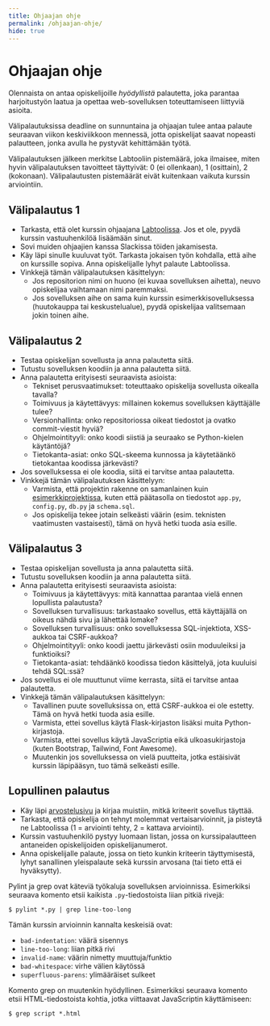 ```yaml
---
title: Ohjaajan ohje
permalink: /ohjaajan-ohje/
hide: true
---
```


# Ohjaajan ohje

Olennaista on antaa opiskelijoille _hyödyllistä_ palautetta, joka parantaa harjoitustyön laatua ja opettaa web-sovelluksen toteuttamiseen liittyviä asioita.

Välipalautuksissa deadline on sunnuntaina ja ohjaajan tulee antaa palaute seuraavan viikon keskiviikkoon mennessä, jotta opiskelijat saavat nopeasti palautteen, jonka avulla he pystyvät kehittämään työtä.

Välipalautuksen jälkeen merkitse Labtooliin pistemäärä, joka ilmaisee, miten hyvin välipalautuksen tavoitteet täyttyivät: 0 (ei ollenkaan), 1 (osittain), 2 (kokonaan). Välipalautusten pistemäärät eivät kuitenkaan vaikuta kurssin arviointiin.

## Välipalautus 1

* Tarkasta, että olet kurssin ohjaajana [Labtoolissa](https://study.cs.helsinki.fi/labtool/). Jos et ole, pyydä kurssin vastuuhenkilöä lisäämään sinut.
* Sovi muiden ohjaajien kanssa Slackissa töiden jakamisesta.
* Käy läpi sinulle kuuluvat työt. Tarkasta jokaisen työn kohdalla, että aihe on kurssille sopiva. Anna opiskelijalle lyhyt palaute Labtoolissa.
* Vinkkejä tämän välipalautuksen käsittelyyn:
  - Jos repositorion nimi on huono (ei kuvaa sovelluksen aihetta), neuvo opiskelijaa vaihtamaan nimi paremmaksi.
  - Jos sovelluksen aihe on sama kuin kurssin esimerkkisovelluksessa (huutokauppa tai keskustelualue), pyydä opiskelijaa valitsemaan jokin toinen aihe.

## Välipalautus 2

* Testaa opiskelijan sovellusta ja anna palautetta siitä.
* Tutustu sovelluksen koodiin ja anna palautetta siitä.
* Anna palautetta erityisesti seuraavista asioista:
  - Tekniset perusvaatimukset: toteuttaako opiskelija sovellusta oikealla tavalla?
  - Toimivuus ja käytettävyys: millainen kokemus sovelluksen käyttäjälle tulee?
  - Versionhallinta: onko repositoriossa oikeat tiedostot ja ovatko commit-viestit hyviä?
  - Ohjelmointityyli: onko koodi siistiä ja seuraako se Python-kielen käytäntöjä?
  - Tietokanta-asiat: onko SQL-skeema kunnossa ja käytetäänkö tietokantaa koodissa järkevästi?
* Jos sovelluksessa ei ole koodia, siitä ei tarvitse antaa palautetta.
* Vinkkejä tämän välipalautuksen käsittelyyn:
  - Varmista, että projektin rakenne on samanlainen kuin [esimerkkiprojektissa](https://github.com/pllk/huutokauppa), kuten että päätasolla on tiedostot `app.py`, `config.py`, `db.py` ja `schema.sql`.
  - Jos opiskelija tekee jotain selkeästi väärin (esim. teknisten vaatimusten vastaisesti), tämä on hyvä hetki tuoda asia esille.

## Välipalautus 3

* Testaa opiskelijan sovellusta ja anna palautetta siitä.
* Tutustu sovelluksen koodiin ja anna palautetta siitä.
* Anna palautetta erityisesti seuraavista asioista:
  - Toimivuus ja käytettävyys: mitä kannattaa parantaa vielä ennen lopullista palautusta?
  - Sovelluksen turvallisuus: tarkastaako sovellus, että käyttäjällä on oikeus nähdä sivu ja lähettää lomake?
  - Sovelluksen turvallisuus: onko sovelluksessa SQL-injektiota, XSS-aukkoa tai CSRF-aukkoa?
  - Ohjelmointityyli: onko koodi jaettu järkevästi osiin moduuleiksi ja funktioiksi?
  - Tietokanta-asiat: tehdäänkö koodissa tiedon käsittelyä, jota kuuluisi tehdä SQL:ssä?
* Jos sovellus ei ole muuttunut viime kerrasta, siitä ei tarvitse antaa palautetta.
* Vinkkejä tämän välipalautuksen käsittelyyn:
  - Tavallinen puute sovelluksissa on, että CSRF-aukkoa ei ole estetty. Tämä on hyvä hetki tuoda asia esille.
  - Varmista, ettei sovellus käytä Flask-kirjaston lisäksi muita Python-kirjastoja.
  - Varmista, ettei sovellus käytä JavaScriptia eikä ulkoasukirjastoja (kuten Bootstrap, Tailwind, Font Awesome).
  - Muutenkin jos sovelluksessa on vielä puutteita, jotka estäisivät kurssin läpipääsyn, tuo tämä selkeästi esille.

## Lopullinen palautus

* Käy läpi [arvostelusivu](../arvostelu) ja kirjaa muistiin, mitkä kriteerit sovellus täyttää.
* Tarkasta, että opiskelija on tehnyt molemmat vertaisarvioinnit, ja pisteytä ne Labtoolissa (1 = arviointi tehty, 2 = kattava arviointi).
* Kurssin vastuuhenkilö pystyy luomaan listan, jossa on kurssipalautteen antaneiden opiskelijoiden opiskelijanumerot.
* Anna opiskelijalle palaute, jossa on tieto kunkin kriteerin täyttymisestä, lyhyt sanallinen yleispalaute sekä kurssin arvosana (tai tieto että ei hyväksytty).

Pylint ja grep ovat käteviä työkaluja sovelluksen arvioinnissa. Esimerkiksi seuraava komento etsii kaikista `.py`-tiedostoista liian pitkiä rivejä:

```console
$ pylint *.py | grep line-too-long
```

Tämän kurssin arvioinnin kannalta keskeisiä ovat:

* `bad-indentation`: väärä sisennys
* `line-too-long`: liian pitkä rivi
* `invalid-name`: väärin nimetty muuttuja/funktio
* `bad-whitespace`: virhe välien käytössä
* `superfluous-parens`: ylimääräiset sulkeet

Komento grep on muutenkin hyödyllinen. Esimerkiksi seuraava komento etsii HTML-tiedostoista kohtia, jotka viittaavat JavaScriptin käyttämiseen:

```console
$ grep script *.html
```
